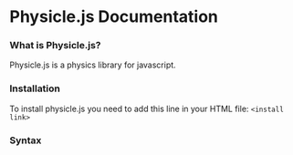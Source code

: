 # Physicle.js Documentation
### What is Physicle.js?

Physicle.js is a physics library for javascript.


### Installation

To install physicle.js you need to add this line in your HTML file:
`<install link>`


### Syntax
